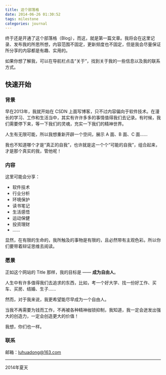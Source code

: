```yaml
---
title: 这个部落格
date: 2014-06-26 01:30:52
tags: milestone
categories: journal
---
```


终于还是开通了这个部落格（Blog），而这，就是第一篇文章。我将会在这里记录、发布我的所思所想，内容范围不固定，更新频度也不固定，但是我会尽量保证所分享的内容都是有趣、实用的。

如果你想了解我，可以在导航栏点击“关于”，找到关于我的一些信息以及我的联系方式。

## 快速开始

### 背景

早在2013年，我就开始在 CSDN 上面写博客，只不过内容偏向于软件技术。在漫长的学习、工作和生活当中，其实有许许多多的事情值得我们去记录。有时候，我们需要停下来，等一下我们的灵魂，充实一下我们的精神世界。

人生有无限可能，所以我想重新开辟一个空间，展示 A 面、B 面、C 面......

我也不知道哪个才是“真正的自我”，也许就是这一个个“可能的自我”，组合起来，才是那个真实的我，管他呢！


### 内容

这里可能会分享：

- 软件技术
- 行业分析
- 环境保护
- 读书笔记
- 生活感悟
- 运动保健
- 投资理财
- ......

显然，在有限的生命的，我所触及的事物是有限的，且必然带有主观色彩。所以你们要带着辩证思维去阅读。

### 愿景

正如这个网站的 Title 那样，我的目标是 —— **成为自由人**。

人生中有许多值得我们去追求的东西，比如，考一个好大学、找一份好工作、买车、买房、结婚、生子......

然而，对于我来说，我更希望能尽早成为一个自由人。

当我不再需要为钱而工作，不再被各种精神枷锁抑制，我知道，我一定会迸发出强大的创造力，一定会创造更大的价值！

我想，你们也一样。

### 联系

邮箱：luhuadong@163.com


---

2014年夏天